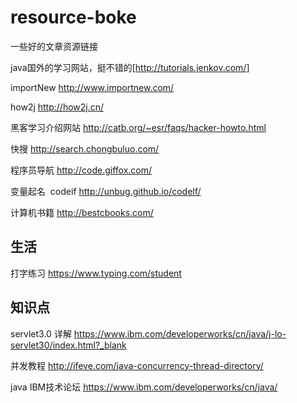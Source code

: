 # resource-boke
一些好的文章资源链接

java国外的学习网站，挺不错的[http://tutorials.jenkov.com/] 

importNew http://www.importnew.com/

how2j http://how2j.cn/

黑客学习介绍网站 http://catb.org/~esr/faqs/hacker-howto.html  

快搜 http://search.chongbuluo.com/

程序员导航 http://code.giffox.com/

变量起名  codeif http://unbug.github.io/codelf/

计算机书籍 http://bestcbooks.com/
## 生活
打字练习 https://www.typing.com/student


## 知识点
servlet3.0 详解 https://www.ibm.com/developerworks/cn/java/j-lo-servlet30/index.html?_blank

并发教程 http://ifeve.com/java-concurrency-thread-directory/

java IBM技术论坛 https://www.ibm.com/developerworks/cn/java/





